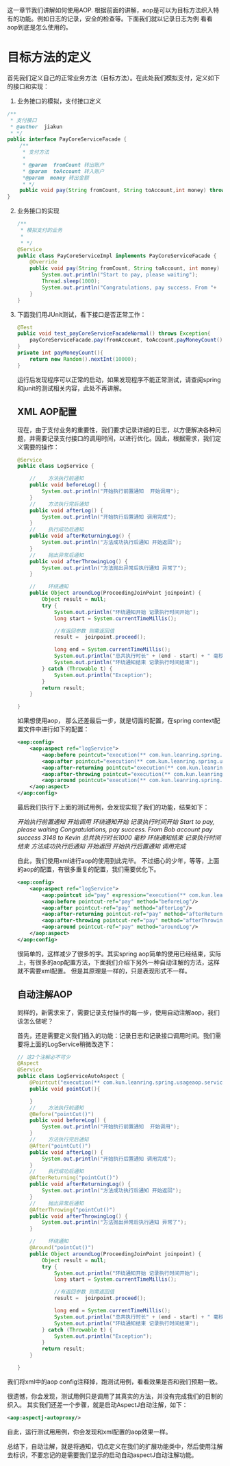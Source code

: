 这一章节我们讲解如何使用AOP. 根据前面的讲解，aop是可以为目标方法织入特有的功能。例如日志的记录，安全的检查等。下面我们就以记录日志为例
看看aop到底是怎么使用的。

# 目标方法的定义
首先我们定义自己的正常业务方法（目标方法）。在此处我们模拟支付，定义如下的接口和实现：

1. 业务接口的模拟，支付接口定义

```java
/**
 * 支付接口
 * @author  jiakun
 * */
public interface PayCoreServiceFacade {
    /**
     * 支付方法
     *
     * @param  fromCount 转出账户
     * @param  toAccount 转入账户
     *@param  money 转出金额
     * */
    public void pay(String fromCount, String toAccount,int money) throws InterruptedException;
}
```

2. 业务接口的实现

   ```java
   /**
    * 模拟支付的业务
    *
    * */
   @Service
   public class PayCoreServiceImpl implements PayCoreServiceFacade {
       @Override
       public void pay(String fromCount, String toAccount, int money) throws InterruptedException {
           System.out.println("Start to pay, please waiting");
           Thread.sleep(1000);
           System.out.println("Congratulations, pay success. From "+  fromCount + " account pay success "+money+ " to "+toAccount);
       }
   }
   ```

3. 下面我们用JUnit测试，看下接口是否正常工作：

   ```java
   @Test
   public void test_payCoreServiceFacadeNormal() throws Exception{
       payCoreServiceFacade.pay(fromAccount, toAccount,payMoneyCount());
   }
   private int payMoneyCount(){
       return new Random().nextInt(10000);
   }
   ```

   运行后发现程序可以正常的启动，如果发现程序不能正常测试，请查阅spring和junit的测试相关内容，此处不再讲解。

   ## XML AOP配置 

   现在，由于支付业务的重要性，我们要求记录详细的日志，以方便解决各种问题，并需要记录支付接口的调用时间，以进行优化。因此，根据需求，我们定义需要的操作：

   ```java
   @Service
   public class LogService {
   
       //    方法执行前通知
       public void beforeLog() {
           System.out.println("开始执行前置通知  开始调用");
       }
       //    方法执行完后通知
       public void afterLog() {
           System.out.println("开始执行后置通知 调用完成");
       }
       //    执行成功后通知
       public void afterReturningLog() {
           System.out.println("方法成功执行后通知 开始返回");
       }
       //    抛出异常后通知
       public void afterThrowingLog() {
           System.out.println("方法抛出异常后执行通知 异常了");
       }
   
       //    环绕通知
       public Object aroundLog(ProceedingJoinPoint joinpoint) {
           Object result = null;
           try {
               System.out.println("环绕通知开始 记录执行时间开始");
               long start = System.currentTimeMillis();
   
               //有返回参数 则需返回值
               result =  joinpoint.proceed();
   
               long end = System.currentTimeMillis();
               System.out.println("总共执行时长" + (end - start) + " 毫秒");
               System.out.println("环绕通知结束 记录执行时间结束");
           } catch (Throwable t) {
               System.out.println("Exception");
           }
           return result;
       }
   
   }
   ```

   如果想使用aop， 那么还差最后一步，就是切面的配置，在spring context配置文件中进行如下的配置：

   ```xml
   <aop:config>
       <aop:aspect ref="logService">
           <aop:before pointcut="execution(** com.kun.leanring.spring.usageaop.service.PayCoreServiceFacade.pay(..))" method="beforeLog"/>
           <aop:after pointcut="execution(** com.kun.leanring.spring.usageaop.service.PayCoreServiceFacade.pay(..))" method="afterLog"/>
           <aop:after-returning pointcut="execution(** com.kun.leanring.spring.usageaop.service.PayCoreServiceFacade.pay(..))" method="afterReturningLog"/>
           <aop:after-throwing pointcut="execution(** com.kun.leanring.spring.usageaop.service.PayCoreServiceFacade.pay(..))" method="afterThrowingLog"/>
           <aop:around pointcut="execution(** com.kun.leanring.spring.usageaop.service.PayCoreServiceFacade.pay(..))" method="aroundLog"/>
       </aop:aspect>
   </aop:config>
   ```

   最后我们执行下上面的测试用例，会发现实现了我们的功能，结果如下：

   *开始执行前置通知  开始调用*
   *环绕通知开始 记录执行时间开始*
   *Start to pay, please waiting*
   *Congratulations, pay success. From Bob account pay success 3148 to Kevin*
   *总共执行时长1000 毫秒*
   *环绕通知结束 记录执行时间结束*
   *方法成功执行后通知 开始返回*
   *开始执行后置通知 调用完成*

   

   自此，我们使用xml进行aop的使用到此完毕。 不过细心的少年，等等，上面的aop的配置，有很多重复的配置，我们需要优化下。

   ```xml
   <aop:config>
       <aop:aspect ref="logService">
           <aop:pointcut id="pay" expression="execution(** com.kun.leanring.spring.usageaop.service.PayCoreServiceFacade.pay(..))"/>
           <aop:before pointcut-ref="pay" method="beforeLog"/>
           <aop:after pointcut-ref="pay" method="afterLog"/>
           <aop:after-returning pointcut-ref="pay" method="afterReturningLog"/>
           <aop:after-throwing pointcut-ref="pay" method="afterThrowingLog"/>
           <aop:around pointcut-ref="pay" method="aroundLog"/>
       </aop:aspect>
   </aop:config>
   ```

   很简单的，这样减少了很多的字。其实spring aop简单的使用已经结束，实际上，有很多的aop配置方法，下面我们介绍下另外一种自动注解的方法，这样就不需要xml配置。 但是其原理是一样的，只是表现形式不一样。

   ## 自动注解AOP

   同样的，新需求来了，需要记录支付操作的每一步，使用自动注解aop，我们该怎么做呢？

   首先，还是需要定义我们插入的功能：记录日志和记录接口调用时间。我们需要将上面的LogService稍微改造下：

   ```java
   // 这2个注解必不可少
   @Aspect
   @Service
   public class LogServiceAutoAspect {
       @Pointcut("execution(** com.kun.leanring.spring.usageaop.service.PayCoreServiceFacade.pay(..))")
       public void pointCut(){
   
       }
       //    方法执行前通知
       @Before("pointCut()")
       public void beforeLog() {
           System.out.println("开始执行前置通知  开始调用");
       }
       //    方法执行完后通知
       @After("pointCut()")
       public void afterLog() {
           System.out.println("开始执行后置通知 调用完成");
       }
       //    执行成功后通知
       @AfterReturning("pointCut()")
       public void afterReturningLog() {
           System.out.println("方法成功执行后通知 开始返回");
       }
       //    抛出异常后通知
       @AfterThrowing("pointCut()")
       public void afterThrowingLog() {
           System.out.println("方法抛出异常后执行通知 异常了");
       }
   
       //    环绕通知
       @Around("pointCut()")
       public Object aroundLog(ProceedingJoinPoint joinpoint) {
           Object result = null;
           try {
               System.out.println("环绕通知开始 记录执行时间开始");
               long start = System.currentTimeMillis();
   
               //有返回参数 则需返回值
               result =  joinpoint.proceed();
   
               long end = System.currentTimeMillis();
               System.out.println("总共执行时长" + (end - start) + " 毫秒");
               System.out.println("环绕通知结束 记录执行时间结束");
           } catch (Throwable t) {
               System.out.println("Exception");
           }
           return result;
       }
   
   }
   ```

我们将xml中的aop config注释掉，跑测试用例，看看效果是否和我们预期一致。 

很遗憾，你会发现，测试用例只是调用了其真实的方法，并没有完成我们的日制的织入。 其实我们还差一个步骤，就是启动AspectJ自动注解，如下：

```xml
<aop:aspectj-autoproxy/>
```

自此，运行测试用用例，你会发现和xml配置的aop效果一样。

总结下，自动注解，就是将通知，切点定义在我们的扩展功能类中，然后使用注解去标识，不要忘记的是需要我们显示的启动自动aspectJ自动注解功能。